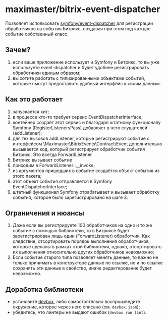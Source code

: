 # maximaster/bitrix-event-dispatcher

Позволяет использовать [symfony/event-dispatcher](https://packagist.org/packages/symfony/event-dispatcher)
для регистрации обработчиков на события Битрикс, создавая при этом под каждое
событие собственный класс.

## Зачем?

1. если ваше приложение использует и Symfony и Битрикс, то вы уже используете
   event-dispatcher и будет удобнее регистрировать обработчики единым образом;
2. вы хотите работать с типизированными объектами событий, которые смогут
   предоставить удобный интерфейс к своим данным.

## Как это работает

1. запускается хит;
2. в процессе кто-то требует сервис EventDispatcherInterface;
3. контейнер создаёт этот сервис и благодаря штатному функционалу Symfony
   (RegisterListenersPass) добавляет в него слушателей (addListener);
4. для тех вызовов addListener, которые регистрируют событие с интерфейсом
   \Maximaster\BitrixEvents\Contract\Event дополнительно вызывается код, который
   регистрирует обработчик события Битрикс. Это всегда ForwardListener
5. Битрикс вызывает событие
6. приходим в ForwardListener::__invoke;
7. из аргументов пришедших в событие создаётся объект события из этого пакета;
8. этот объект события отправляется в Symfony EventDispatcherInterface;
9. штатный функционал Symfony отрабатывает и вызывает обработку события, которое
   было зарегистрировано на шаге 3.

## Ограничения и нюансы

1. Даже если вы регистрируете 100 обработчиков на одно и то же событие с помощью
   библиотеки, то в Битриксе будет зарегистрирован лишь один (ForwardListener)
   обработчик. Как следствие, отсортировать порядок выполнения обработчиков,
   которые сделаны в рамках этой библиотеки, однако, отсортировать их выполнения
   относительно других обработчиков невозможно;
2. Если событие старого типа позволяет менять данные, то важно не только
   принимать в конструкторе данные по ссылке, но и по ссылке сохранять эти
   данные в свойство, иначе редактирование будет невозможно.

## Доработка библиотеки

* установите [devbox](https://www.jetify.com/devbox), либо самостоятельно
  воспроизведите окружение, которое через него описано (см. `devbox.json`);
* убедитесь, что линтеры не выдают ошибок (`devbox run lint`).
